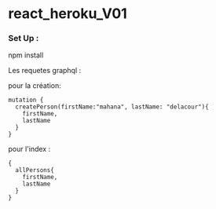 # react_heroku_V01

### Set Up :

npm install

Les requetes graphql :

pour la création:

```
mutation {
  createPerson(firstName:"mahana", lastName: "delacour"){
    firstName,
    lastName
  }
}
```

pour l'index :

```
{
  allPersons{
    firstName,
    lastName
  }
}
```
